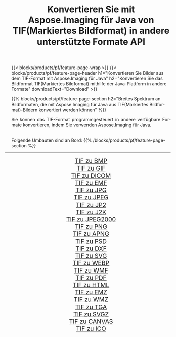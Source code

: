 ﻿---
title: Konvertieren Sie mit Aspose.Imaging für Java von TIF(Markiertes Bildformat) in andere unterstützte Formate API 
weight: 3920
url: /de/java/conversion/from/tif 
lang: de
langdirlevel: 2
locales: zh-hans,ja,it,ru,de,es,fr,nl,id,lt,pl,pt,vi,tr,ko,zh-hant,ar,hi,th,sv,cs,uk,he
description: Aspose.Imaging kann mithilfe der Java-Plattform problemlos von TIF(Markiertes Bildformat) in andere Formate konvertieren
---

{{< blocks/products/pf/feature-page-wrap >}}
{{< blocks/products/pf/feature-page-header h1="Konvertieren Sie Bilder aus dem TIF-Format mit Aspose.Imaging für Java" h2="Konvertieren Sie das Bildformat TIF(Markiertes Bildformat) mithilfe der Java-Plattform in andere Formate" downloadText="Download" >}}


{{% blocks/products/pf/feature-page-section  h2="Breites Spektrum an Bildformaten, die mit Aspose.Imaging für Java aus TIF(Markiertes Bildformat)-Bildern konvertiert werden können" %}}
<p align=justify>Sie können das TIF-Format programmgesteuert in andere verfügbare Formate konvertieren, indem Sie verwenden
Aspose.Imaging für Java. </p>
<br/>
Folgende Umbauten sind an Bord:
{{% /blocks/products/pf/feature-page-section %}}
<div class="container-fluid productfamilypage bg-gray">
    <div class="convertypes bg-gray agp-content section">
        <div class="container">
		<hr style="margin-left:-20px;"/>
		<div class="row other-converters" style="gap: 10px;font-size: 19px;text-align:center;">
		    <div class='col-md-2 other-converter remove-lp remove-rp'><a href="/imaging/de/java/conversion/tif-to-bmp" style="padding:15px;">TIF zu BMP</a></div><div class='col-md-2 other-converter remove-lp remove-rp'><a href="/imaging/de/java/conversion/tif-to-gif" style="padding:15px;">TIF zu GIF</a></div><div class='col-md-2 other-converter remove-lp remove-rp'><a href="/imaging/de/java/conversion/tif-to-dicom" style="padding:15px;">TIF zu DICOM</a></div><div class='col-md-2 other-converter remove-lp remove-rp'><a href="/imaging/de/java/conversion/tif-to-emf" style="padding:15px;">TIF zu EMF</a></div><div class='col-md-2 other-converter remove-lp remove-rp'><a href="/imaging/de/java/conversion/tif-to-jpg" style="padding:15px;">TIF zu JPG</a></div><div class='col-md-2 other-converter remove-lp remove-rp'><a href="/imaging/de/java/conversion/tif-to-jpeg" style="padding:15px;">TIF zu JPEG</a></div><div class='col-md-2 other-converter remove-lp remove-rp'><a href="/imaging/de/java/conversion/tif-to-jp2" style="padding:15px;">TIF zu JP2</a></div><div class='col-md-2 other-converter remove-lp remove-rp'><a href="/imaging/de/java/conversion/tif-to-j2k" style="padding:15px;">TIF zu J2K</a></div><div class='col-md-2 other-converter remove-lp remove-rp'><a href="/imaging/de/java/conversion/tif-to-jpeg2000" style="padding:15px;">TIF zu JPEG2000</a></div><div class='col-md-2 other-converter remove-lp remove-rp'><a href="/imaging/de/java/conversion/tif-to-png" style="padding:15px;">TIF zu PNG</a></div><div class='col-md-2 other-converter remove-lp remove-rp'><a href="/imaging/de/java/conversion/tif-to-apng" style="padding:15px;">TIF zu APNG</a></div><div class='col-md-2 other-converter remove-lp remove-rp'><a href="/imaging/de/java/conversion/tif-to-psd" style="padding:15px;">TIF zu PSD</a></div><div class='col-md-2 other-converter remove-lp remove-rp'><a href="/imaging/de/java/conversion/tif-to-dxf" style="padding:15px;">TIF zu DXF</a></div><div class='col-md-2 other-converter remove-lp remove-rp'><a href="/imaging/de/java/conversion/tif-to-svg" style="padding:15px;">TIF zu SVG</a></div><div class='col-md-2 other-converter remove-lp remove-rp'><a href="/imaging/de/java/conversion/tif-to-webp" style="padding:15px;">TIF zu WEBP</a></div><div class='col-md-2 other-converter remove-lp remove-rp'><a href="/imaging/de/java/conversion/tif-to-wmf" style="padding:15px;">TIF zu WMF</a></div><div class='col-md-2 other-converter remove-lp remove-rp'><a href="/imaging/de/java/conversion/tif-to-pdf" style="padding:15px;">TIF zu PDF</a></div><div class='col-md-2 other-converter remove-lp remove-rp'><a href="/imaging/de/java/conversion/tif-to-html" style="padding:15px;">TIF zu HTML</a></div><div class='col-md-2 other-converter remove-lp remove-rp'><a href="/imaging/de/java/conversion/tif-to-emz" style="padding:15px;">TIF zu EMZ</a></div><div class='col-md-2 other-converter remove-lp remove-rp'><a href="/imaging/de/java/conversion/tif-to-wmz" style="padding:15px;">TIF zu WMZ</a></div><div class='col-md-2 other-converter remove-lp remove-rp'><a href="/imaging/de/java/conversion/tif-to-tga" style="padding:15px;">TIF zu TGA</a></div><div class='col-md-2 other-converter remove-lp remove-rp'><a href="/imaging/de/java/conversion/tif-to-svgz" style="padding:15px;">TIF zu SVGZ</a></div><div class='col-md-2 other-converter remove-lp remove-rp'><a href="/imaging/de/java/conversion/tif-to-canvas" style="padding:15px;">TIF zu CANVAS</a></div><div class='col-md-2 other-converter remove-lp remove-rp'><a href="/imaging/de/java/conversion/tif-to-ico" style="padding:15px;">TIF zu ICO</a></div>
                </div>
        </div>
    </div>
</div>
<br/>

